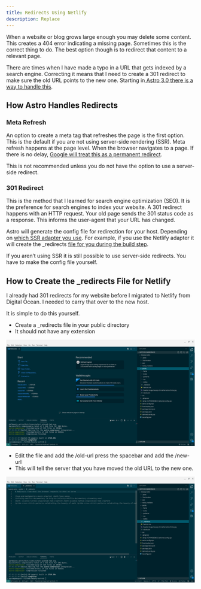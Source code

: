 ```yaml
---
title: Redirects Using Netlify
description: Replace
---
```


When a website or blog grows large enough you may delete some content. This creates a 404 error indicating a missing page. Sometimes this is the correct thing to do. The best option though is to redirect that content to a relevant page. 

There are times when I have made a typo in a URL that gets indexed by a search engine. Correcting it means that I need to create a 301 redirect to make sure the old URL points to the new one. Starting in[ Astro 3.0 there is a way to handle this](https://docs.astro.build/en/core-concepts/routing/#redirects). 


## How Astro Handles Redirects


### Meta Refresh

An option to create a meta tag that refreshes the page is the first option. This is the default if you are not using server-side rendering (SSR). Meta refresh happens at the page level. When the browser navigates to a page. If there is no delay, [Google will treat this as a permanent redirect](https://developers.google.com/search/docs/crawling-indexing/301-redirects#metarefresh). 

This is not recommended unless you do not have the option to use a server-side redirect. 


### 301 Redirect

This is the method that I learned for search engine optimization (SEO). It is the preference for search engines to index your website. A 301 redirect happens with an HTTP request. Your old page sends the 301 status code as a response. This informs the user-agent that your URL has changed. 

Astro will generate the config file for redirection for your host. Depending on [which SSR adapter you use](https://docs.astro.build/en/guides/server-side-rendering/#enabling-ssr-in-your-project). For example, if you use the Netlify adapter it will create the _redirects [file for you during the build step](https://docs.netlify.com/routing/redirects/#syntax-for-the-redirects-file). 

If you aren’t using SSR it is still possible to use server-side redirects. You have to make the config file yourself. 


## How to Create the _redirects File for Netlify

I already had 301 redirects for my website before I migrated to Netlify from Digital Ocean. I needed to carry that over to the new host. 

It is simple to do this yourself. 


- Create a _redirects file in your public directory
- It should not have any extension 


![Creating a _redirects file in the public directory](../../../assets/_redirects-File-Public.png)




- Edit the file and add the /old-url press the spacebar and add the /new-url
- This will tell the server that you have moved the old URL to the new one. 




![Screenshot showing how to add urls for redirection to _redirects file](../../../assets/Redirects-Old-New.png)